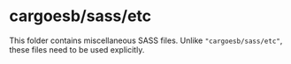 # cargoesb/sass/etc

This folder contains miscellaneous SASS files. Unlike `"cargoesb/sass/etc"`, these files
need to be used explicitly.

